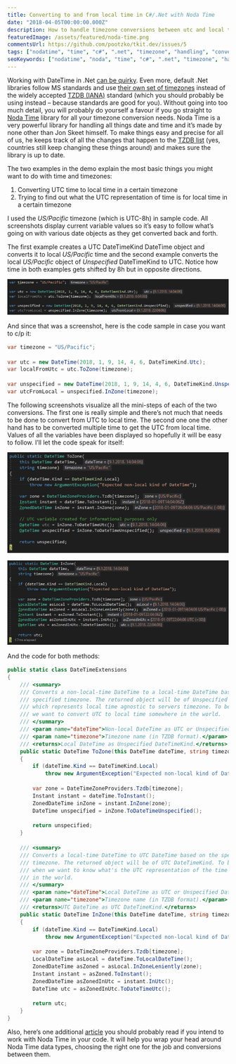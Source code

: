 ```yaml
---
title: Converting to and from local time in C#/.Net with Noda Time
date: "2018-04-05T00:00:00.000Z"
description: How to handle timezone conversions between utc and local time in C# / .Net using Noda Time library?
featuredImage: /assets/featured/noda-time.png
commentsUrl: https://github.com/pootzko/tkit.dev/issues/5
tags: ["nodatime", "time", "c#", ".net", "timezone", "handling", "conversion"]
seoKeywords: ["nodatime", "noda", "time", "c#", ".net", "timezone", "handling", "code", "sample", "demo", "tutorial", "utc", "simple", "easy", "conversion"]
---
```


Working with DateTime in .Net [can be quirky](https://blog.nodatime.org/2011/08/what-wrong-with-datetime-anyway.html). Even more, default .Net libraries follow MS standards and use [their own set of timezones](https://stackoverflow.com/a/7908482/413785) instead of the widely accepted [TZDB (IANA)](https://en.wikipedia.org/wiki/Tz_database) standard (which you should probably be using instead – because standards are good for you). Without going into too much detail, you will probably do yourself a favour if you go straight to [Noda Time](https://nodatime.org/) library for all your timezone conversion needs. Noda Time is a very powerful library for handling all things date and time and it’s made by none other than Jon Skeet himself. To make things easy and precise for all of us, he keeps track of all the changes that happen to the [TZDB list](https://en.wikipedia.org/wiki/List_of_tz_database_time_zones) (yes, countries still keep changing these things around) and makes sure the library is up to date.

The two examples in the demo explain the most basic things you might want to do with time and timezones:

 1. Converting UTC time to local time in a certain timezone
 2. Trying to find out what the UTC representation of time is for local time in a certain timezone


I used the *US/Pacific* timezone (which is UTC-8h) in sample code. All screenshots display current variable values so it’s easy to follow what’s going on with various date objects as they get converted back and forth.

The first example creates a UTC DateTimeKind DateTime object and converts it to local *US/Pacific* time and the second example converts the local *US/Pacific* object of *Unspecified* DateTimeKind to UTC. Notice how time in both examples gets shifted by 8h but in opposite directions.

![NodaTime full circle](nodatime-full-circle.png)

And since that was a screenshot, here is the code sample in case you want to c/p it:

```cs
var timezone = "US/Pacific";

var utc = new DateTime(2018, 1, 9, 14, 4, 6, DateTimeKind.Utc);
var localFromUtc = utc.ToZone(timezone);

var unspecified = new DateTime(2018, 1, 9, 14, 4, 6, DateTimeKind.Unspecified);
var utcFromLocal = unspecified.InZone(timezone);
```

The following screenshots visualize all the mini-steps of each of the two conversions. The first one is really simple and there’s not much that needs to be done to convert from UTC to local time. The second one one the other hand has to be converted multiple time to get the UTC from local time. Values of all the variables have been displayed so hopefully it will be easy to follow. I’ll let the code speak for itself:

![NodaTime to zone](nodatime-to-zone.png)

![NodaTime in zone](nodatime-in-zone.png)

And the code for both methods:

```cs
public static class DateTimeExtensions
{
    /// <summary>
    /// Converts a non-local-time DateTime to a local-time DateTime based on the
    /// specified timezone. The returned object will be of Unspecified DateTimeKind
    /// which represents local time agnostic to servers timezone. To be used when
    /// we want to convert UTC to local time somewhere in the world.
    /// </summary>
    /// <param name="dateTime">Non-local DateTime as UTC or Unspecified DateTimeKind.</param>
    /// <param name="timezone">Timezone name (in TZDB format).</param>
    /// <returns>Local DateTime as Unspecified DateTimeKind.</returns>
    public static DateTime ToZone(this DateTime dateTime, string timezone)
    {
        if (dateTime.Kind == DateTimeKind.Local)
            throw new ArgumentException("Expected non-local kind of DateTime");

        var zone = DateTimeZoneProviders.Tzdb[timezone];
        Instant instant = dateTime.ToInstant();
        ZonedDateTime inZone = instant.InZone(zone);
        DateTime unspecified = inZone.ToDateTimeUnspecified();

        return unspecified;
    }

    /// <summary>
    /// Converts a local-time DateTime to UTC DateTime based on the specified
    /// timezone. The returned object will be of UTC DateTimeKind. To be used
    /// when we want to know what's the UTC representation of the time somewhere
    /// in the world.
    /// </summary>
    /// <param name="dateTime">Local DateTime as UTC or Unspecified DateTimeKind.</param>
    /// <param name="timezone">Timezone name (in TZDB format).</param>
    /// <returns>UTC DateTime as UTC DateTimeKind.</returns>
    public static DateTime InZone(this DateTime dateTime, string timezone)
    {
        if (dateTime.Kind == DateTimeKind.Local)
            throw new ArgumentException("Expected non-local kind of DateTime");

        var zone = DateTimeZoneProviders.Tzdb[timezone];
        LocalDateTime asLocal = dateTime.ToLocalDateTime();
        ZonedDateTime asZoned = asLocal.InZoneLeniently(zone);
        Instant instant = asZoned.ToInstant();
        ZonedDateTime asZonedInUtc = instant.InUtc();
        DateTime utc = asZonedInUtc.ToDateTimeUtc();

        return utc;
    }
}
```

Also, here’s one additional [article](https://nodatime.org/2.2.x/userguide/type-choices) you should probably read if you intend to work with Noda Time in your code. It will help you wrap your head around Noda Time data types, choosing the right one for the job and conversions between them.